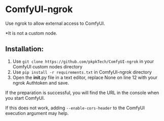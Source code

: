 # ComfyUI-ngrok
Use ngrok to allow external access to ComfyUI.

*It is not a custom node.

## Installation: 

1. Use `git clone https://github.com/pkpkTech/ComfyUI-ngrok` in your ComfyUI custom nodes directory
2. Use `pip install -r requirements.txt` in ComfyUI-ngrok directory
3. Open the __init__.py file in a text editor, replace None on line 12 with your ngrok Authtoken and save.

If the preparation is successful, you will find the URL in the console when you start ComfyUI.

If this does not work, adding `--enable-cors-header` to the ComfyUI execution argument may help.

